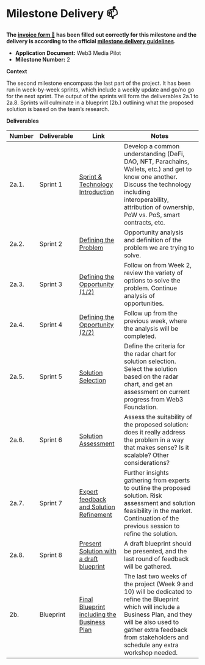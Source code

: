 # Milestone Delivery :mailbox:

**The [invoice form :pencil:](https://docs.google.com/forms/d/e/1FAIpQLSfmNYaoCgrxyhzgoKQ0ynQvnNRoTmgApz9NrMp-hd8mhIiO0A/viewform) has been filled out correctly for this milestone and the delivery is according to the official [milestone delivery guidelines](https://github.com/w3f/Grants-Program/blob/master/docs/milestone-deliverables-guidelines.md).**  

* **Application Document:** Web3 Media Pilot
* **Milestone Number:** 2

**Context**

The second milestone encompass the last part of the project. It has been run in week-by-week sprints, which include a weekly update and go/no go for the next sprint. The output of the sprints will form the deliverables 2a.1 to 2a.8. Sprints will culminate in a blueprint (2b.) outlining what the proposed solution is based on the team’s research. 

**Deliverables**

| Number | Deliverable | Link | Notes |
| ------------- | ------------- | ------------- |------------- |
| 2a.1. | Sprint 1   | [Sprint & Technology Introduction](https://github.com/CogencyWeb3/Web3MediaPilot/blob/main/Deliverables/Cogency-Deliverable_2a1.md)| Develop a common understanding (DeFi, DAO, NFT, Parachains, Wallets, etc.) and get to know one another. Discuss the technology including interoperability, attribution of ownership, PoW vs. PoS, smart contracts, etc.   |
| 2a.2. | Sprint 2   | [Defining the Problem](https://github.com/CogencyWeb3/Web3MediaPilot/blob/main/Deliverables/Cogency-Deliverable_2a2.md)|  Opportunity analysis and definition of the problem we are trying to solve. |
| 2a.3. | Sprint 3   | [Defining the Opportunity (1/2)](https://github.com/CogencyWeb3/Web3MediaPilot/blob/main/Deliverables/Cogency-Deliverable_2a3.md)| Follow on from Week 2, review the variety of options to solve the problem. Continue analysis of opportunities.  |
| 2a.4. | Sprint 4   | [Defining the Opportunity (2/2)](https://github.com/CogencyWeb3/Web3MediaPilot/blob/main/Deliverables/Cogency-Deliverable_2a4.md)|  Follow up from the previous week, where the analysis will be completed. |
| 2a.5. | Sprint 5   | [Solution Selection](https://github.com/CogencyWeb3/Web3MediaPilot/blob/main/Deliverables/Cogency-Deliverable_2a5.md)| Define the criteria for the radar chart for solution selection. Select the solution based on the radar chart, and get an assessment on current progress from Web3 Foundation.  |
| 2a.6. | Sprint 6   | [Solution Assessment](https://github.com/CogencyWeb3/Web3MediaPilot/blob/main/Deliverables/Cogency-Deliverable_2a6.md)|  Assess the suitability of the proposed solution: does it really address the problem in a way that makes sense? Is it scalable? Other considerations?  |
| 2a.7. | Sprint 7   | [Expert feedback and Solution Refinement](https://github.com/CogencyWeb3/Web3MediaPilot/blob/main/Deliverables/Cogency-Deliverable_2a7.md)|  Further insights gathering from experts to outline the proposed solution. Risk assessment and solution feasibility in the market. Continuation of the previous session to refine the solution. |
| 2a.8. | Sprint 8   | [Present Solution with a draft blueprint](https://github.com/CogencyWeb3/Web3MediaPilot/blob/main/Deliverables/Cogency-Deliverable_2a8.md)|  A draft blueprint should be presented, and the last round of feedback will be gathered.  |
| 2b.   | Blueprint  | [Final Blueprint including the Business Plan](https://github.com/CogencyWeb3/Web3MediaPilot/blob/main/Deliverables/Cogency-Deliverable_2b.md)| The last two weeks of the project (Week 9 and 10)  will be dedicated to refine the Blueprint which will include a Business Plan, and they will be also used to gather extra feedback from stakeholders and schedule any extra workshop needed.  |
